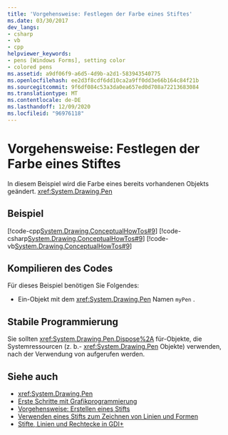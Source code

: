 ```yaml
---
title: 'Vorgehensweise: Festlegen der Farbe eines Stiftes'
ms.date: 03/30/2017
dev_langs:
- csharp
- vb
- cpp
helpviewer_keywords:
- pens [Windows Forms], setting color
- colored pens
ms.assetid: a9df06f9-a6d5-4d9b-a2d1-583943540775
ms.openlocfilehash: ee2d3f8cdf6dd10ca2a9ff0dd3e66b164c84f21b
ms.sourcegitcommit: 9f6df084c53a3da0ea657ed0d708a72213683084
ms.translationtype: MT
ms.contentlocale: de-DE
ms.lasthandoff: 12/09/2020
ms.locfileid: "96976118"
---
```

# <a name="how-to-set-the-color-of-a-pen"></a>Vorgehensweise: Festlegen der Farbe eines Stiftes
In diesem Beispiel wird die Farbe eines bereits vorhandenen Objekts geändert. <xref:System.Drawing.Pen>  
  
## <a name="example"></a>Beispiel  
 [!code-cpp[System.Drawing.ConceptualHowTos#9](~/samples/snippets/cpp/VS_Snippets_Winforms/System.Drawing.ConceptualHowTos/cpp/form1.cpp#9)]
 [!code-csharp[System.Drawing.ConceptualHowTos#9](~/samples/snippets/csharp/VS_Snippets_Winforms/System.Drawing.ConceptualHowTos/CS/form1.cs#9)]
 [!code-vb[System.Drawing.ConceptualHowTos#9](~/samples/snippets/visualbasic/VS_Snippets_Winforms/System.Drawing.ConceptualHowTos/VB/form1.vb#9)]  
  
## <a name="compiling-the-code"></a>Kompilieren des Codes  
 Für dieses Beispiel benötigen Sie Folgendes:  
  
- Ein-Objekt mit dem <xref:System.Drawing.Pen> Namen `myPen` .  
  
## <a name="robust-programming"></a>Stabile Programmierung  
 Sie sollten <xref:System.Drawing.Pen.Dispose%2A> für-Objekte, die Systemressourcen (z. b.- <xref:System.Drawing.Pen> Objekte) verwenden, nach der Verwendung von aufgerufen werden.  
  
## <a name="see-also"></a>Siehe auch

- <xref:System.Drawing.Pen>
- [Erste Schritte mit Grafikprogrammierung](getting-started-with-graphics-programming.md)
- [Vorgehensweise: Erstellen eines Stifts](how-to-create-a-pen.md)
- [Verwenden eines Stifts zum Zeichnen von Linien und Formen](using-a-pen-to-draw-lines-and-shapes.md)
- [Stifte, Linien und Rechtecke in GDI+](pens-lines-and-rectangles-in-gdi.md)
